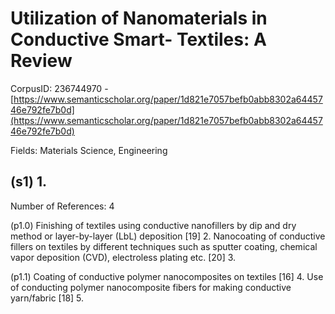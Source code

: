 # Utilization of Nanomaterials in Conductive Smart- Textiles: A Review

CorpusID: 236744970 - [https://www.semanticscholar.org/paper/1d821e7057befb0abb8302a6445746e792fe7b0d](https://www.semanticscholar.org/paper/1d821e7057befb0abb8302a6445746e792fe7b0d)

Fields: Materials Science, Engineering

## (s1) 1.
Number of References: 4

(p1.0) Finishing of textiles using conductive nanofillers by dip and dry method or layer-by-layer (LbL) deposition [19] 2. Nanocoating of conductive fillers on textiles by different techniques such as sputter coating, chemical vapor deposition (CVD), electroless plating etc. [20] 3.

(p1.1) Coating of conductive polymer nanocomposites on textiles [16] 4. Use of conducting polymer nanocomposite fibers for making conductive yarn/fabric [18] 5.
